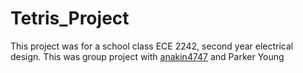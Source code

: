 # Tetris_Project

This project was for a school class ECE 2242, second year electrical design.
This was group project with [anakin4747](https://github.com/anakin4747) and Parker Young
